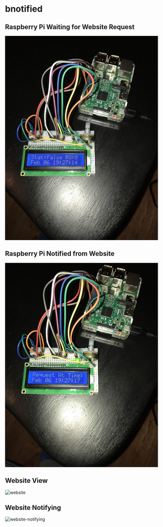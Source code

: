 # bnotified

## Raspberry Pi Waiting for Website Request
![rpi_waiting](static/waiting.JPG?raw=true "Raspberry Pi Waiting for Website Request")

## Raspberry Pi Notified from Website
![rpi_notified](static/request_in.JPG?raw=true "Raspberry Pi Notified")

## Website View
![website](static/Website_view.JPG?raw=true "Website View")

## Website Notifying
![website-notifying](static/Website_notifying.JPG?raw=true "Website Notifying")
